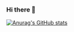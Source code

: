 ### Hi there 👋
[![Anurag's GitHub stats](https://github-readme-stats.vercel.app/api?username=physixgod)](https://github.com/anuraghazra/github-readme-stats)

<!--
**physixgod/physixgod** is a ✨ _special_ ✨ repository because its `README.md` (this file) appears on your GitHub profile.

Here are some ideas to get you started:

- 🔭 I’m currently working on ...
- 🌱 I’m currently learning ...
- 👯 I’m looking to collaborate on ...
- 🤔 I’m looking for help with ...
- 💬 Ask me about ...
- 📫 How to reach me: ...
- 😄 Pronouns: ...
- ⚡ Fun fact: ...
-->

